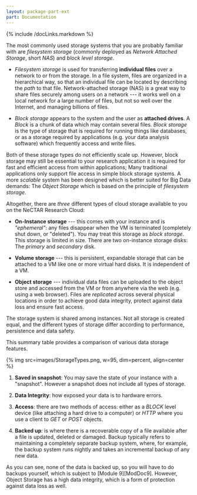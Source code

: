 ```yaml
---
layout: package-part-ext
part: Documentation
---
```

{% include /docLinks.markdown %}

The most commonly used storage systems that you are probably familiar with are *filesystem storage* (commonly deployed as *Network Attached Storage*, short *NAS*) and *block level storage*. 

* *Filesystem storage* is used for transferring **individual files** over a network to or from the storage.
In a file system, files are organized in a hierarchical way, so that an individual file can be located by describing the *path* to that file. 
Network-attached storage (NAS) is a great way to share files securely among users on a network --- it works well on a local network for a large number of files, but not so well over the Internet, and managing billions of files.

* *Block storage* appears to the system and the user as **attached drives**. A *Block* is a chunk of data which may contain several files. 
*Block storage* is the type of storage that is required for running things like databases, or as a storage required by applications (e.g. your data analysis software) which frequently access and write files. 


Both of these storage types do not efficiently scale up. However, block storage may still be essential to your research application it is required for fast and efficient access from within applications; Many traditional applications only support file access in simple block storage systems.
A more *scalable* system has been designed which is better suited for Big Data demands: The *Object Storage* which is based on the principle of *filesystem storage*.

Altogether, there are *three* different types of cloud storage available to you on the NeCTAR Research Cloud:

* **On-Instance storage** --- this comes with your instance and is *"ephemeral"*: any files disappear when the VM is terminated (completely shut down, or "deleted"). You may treat this storage as *block storage*. This storage is limited in size. There are two on-instance storage disks: The *primary* and *secondary* disk.

* **Volume storage** --- this is persistent, expandable storage that can be attached to a VM like one or more virtual hard disks. It is independent of a VM. 

* **Object storage** --- individual data files can be uploaded to the object store and accessed from the VM or from anywhere via the web (e.g. using a web browser). Files are *replicated* across several physical locations in order to achieve good data integrity, protect against data loss and ensure fast access.

The storage system is shared among instances. Not all storage is created equal, and the different types of storage differ according to performance, persistence and data safety.



This summary table provides a comparison of various data storage features.

{% img src=images/StorageTypes.png, w=95, dim=percent, align=center %}

1. **Saved in snapshot**: You may save the state of your instance with a "snapshot". However a snapshot does not include all types of storage.

2. **Data Integrity**: how exposed your data is to hardware errors.

3. **Access**: there are two methods of access: either as a *BLOCK* level device (like attaching a hard drive to a computer) or *HTTP* where you use a client to *GET* or *POST* objects.

4. **Backed up**: is where there is a recoverable copy of a file available after a file is updated, deleted or damaged. Backup typically refers to maintaining a completely separate backup system, where, for example, the backup system runs nightly and takes an incremental backup of any new data.

As you can see, none of the data is backed up, so you will have to do backups yourself, which is subject to [Module 9][ModDoc9]. However, Object Storage has a high data integrity, which is a form of protection against data loss as well. 




